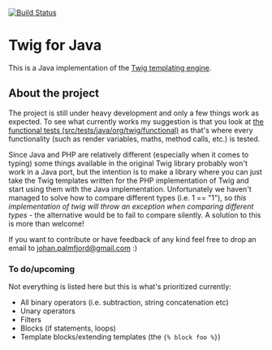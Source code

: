 [![Build Status](https://travis-ci.org/palmfjord/twig-java.svg?branch=master)](https://travis-ci.org/palmfjord/twig-java)

# Twig for Java

This is a Java implementation of the [Twig templating engine](http://twig.sensiolabs.org).

## About the project
The project is still under heavy development and only a few things work as expected. To see what currently works my
 suggestion is that you look at
 [the functional tests (src/tests/java/org/twig/functional)](https://github.com/palmfjord/twig-java/tree/master/src/test/java/org/twig/functional)
 as that's where every functionality (such as render variables, maths, method calls, etc.) is tested.

Since Java and PHP are relatively different (especially when it comes to typing) some things available in the original
 Twig library probably won't work in a Java port, but the intention is to make a library where you can just take the
 Twig templates written for the PHP implementation of Twig and start using them with the Java implementation.
 Unfortunately we haven't managed to solve how to compare different types (i.e. 1 == "1"), so *this implementation of twig
 will throw an exception when comparing different types* - the alternative would be to fail to compare silently. A solution
 to this is more than welcome!

If you want to contribute or have feedback of any kind feel free to drop an email to johan.palmfjord@gmail.com :)

### To do/upcoming
Not everything is listed here but this is what's prioritized currently:
 - All binary operators (i.e. subtraction, string concatenation etc)
 - Unary operators
 - Filters
 - Blocks (if statements, loops)
 - Template blocks/extending templates (the `{% block foo %}`)
